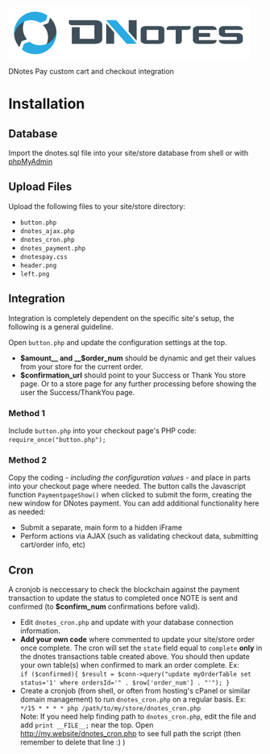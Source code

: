 ![Dnotes Pay](header.png)

DNotes Pay custom cart and checkout integration

# Installation

## Database
Import the dnotes.sql file into your site/store database from shell or with [phpMyAdmin](https://phpmyadmin.net)

## Upload Files
Upload the following files to your site/store directory:
* `button.php`
* `dnotes_ajax.php`
* `dnotes_cron.php`
* `dnotes_payment.php`
* `dnotespay.css`
* `header.png`
* `left.png`

## Integration
Integration is completely dependent on the specific site's setup, the following is a general guideline.

Open `button.php` and update the configuration settings at the top. 
* __$amount__ and __$order_num__ should be dynamic and get their values from your store for the current order.
* __$confirmation_url__ should point to your Success or Thank You store page. Or to a store page for any further processing before showing the user the Success/ThankYou page.

### Method 1
Include `button.php` into your checkout page's PHP code:
`
require_once("button.php");
`

### Method 2
Copy the coding - *including the configuration values* - and place in parts into your checkout page where needed. The button calls the Javascript function `PaymentpageShow()` when clicked to submit the form, creating the new window for DNotes payment. You can add additional functionality here as needed:
  * Submit a separate, main form to a hidden iFrame
  * Perform actions via AJAX (such as validating checkout data, submitting cart/order info, etc)


## Cron
A cronjob is neccessary to check the blockchain against the payment transaction to update the status to completed once NOTE is sent and confirmed (to __$confirm_num__ confirmations before valid).
* Edit `dnotes_cron.php` and update with your database connection information.
* __Add your own code__ where commented to update your site/store order once complete. The cron will set the `state` field equal to `complete` __only__ in the dnotes transactions table created above. You should then update your own table(s) when confirmed to mark an order complete. Ex:  
`
if ($confirmed){
 $result = $conn->query("update myOrderTable set status='1' where ordersId='" . $row['order_num'] . "'");
}
`
* Create a cronjob (from shell, or often from hosting's cPanel or similar domain management) to run `dnotes_cron.php` on a regular basis. Ex:  
`
*/15 * * * * php /path/to/my/store/dnotes_cron.php
`  
Note: If you need help finding path to `dnotes_cron.php`, edit the file and add `print __FILE__;` near the top. Open http://my.website/dnotes_cron.php to see full path the script (then remember to delete that line :) )


